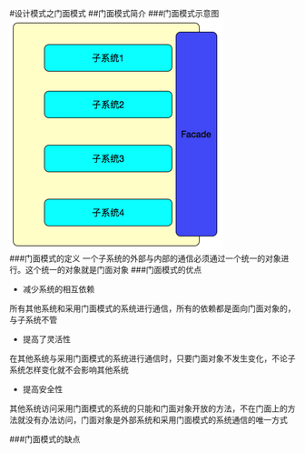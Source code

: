 #设计模式之门面模式
##门面模式简介
###门面模式示意图
![Facade](https://raw.githubusercontent.com/ReformSun/Resources/master/pictures/facade.png)  
###门面模式的定义
一个子系统的外部与内部的通信必须通过一个统一的对象进行。这个统一的对象就是门面对象
###门面模式的优点  
* 减少系统的相互依赖  

所有其他系统和采用门面模式的系统进行通信，所有的依赖都是面向门面对象的，与子系统不管  

* 提高了灵活性  

在其他系统与采用门面模式的系统进行通信时，只要门面对象不发生变化，不论子系统怎样变化就不会影响其他系统  

* 提高安全性  

其他系统访问采用门面模式的系统的只能和门面对象开放的方法，不在门面上的方法就没有办法访问，门面对象是外部系统和采用门面模式的系统通信的唯一方式

###门面模式的缺点

